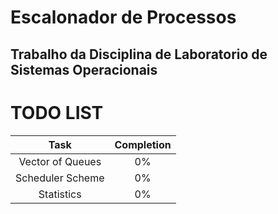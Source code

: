 Escalonador de Processos
========================

Trabalho da Disciplina de Laboratorio de Sistemas Operacionais
--------------------------------------------------------------


TODO LIST
=========

|  Task  |  Completion  |
|:--------:|:--------------:|
| Vector of Queues | 0% |
| Scheduler Scheme | 0% |
| Statistics | 0% |

